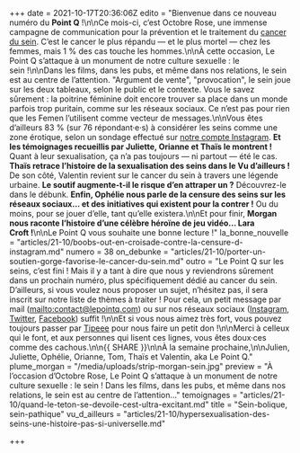 +++
date = 2021-10-17T20:36:06Z
edito = "Bienvenue dans ce nouveau numéro du **Point Q**&nbsp;!\n\nCe mois-ci, c’est Octobre Rose, une immense campagne de communication pour la prévention et le traitement du [cancer du sein](https://www.ameli.fr/assure/sante/themes/cancer-sein/comprendre-cancer-sein). C’est le cancer le plus répandu&nbsp;&mdash;&nbsp;et le plus mortel&nbsp;&mdash;&nbsp;chez les femmes, mais 1&nbsp;% des cas touche les hommes.\n\nÀ cette occasion, Le Point Q s’attaque à un monument de notre culture sexuelle&nbsp;: le sein&nbsp;!\n\nDans les films, dans les pubs, et même dans nos relations, le sein est au centre de l’attention. \"Argument de vente\", \"provocation\", le sein joue sur les deux tableaux, selon le public et le contexte. Vous le savez sûrement&nbsp;: la poitrine féminine doit encore trouver sa place dans un monde parfois trop puritain, comme sur les réseaux sociaux. Ce n’est pas pour rien que les Femen l’utilisent comme vecteur de messages.\n\nVous êtes d’ailleurs 83&nbsp;% (sur 76 répondant·e·s) à considérer les seins comme une zone érotique, selon un sondage effectué sur [notre compte Instagram](https://www.instagram.com/lepoint.q/?hl=fr). **Et les témoignages recueillis par Juliette, Orianne et Thaïs le montrent&nbsp;!** Quant à leur sexualisation, ça n’a pas toujours&nbsp;&mdash;&nbsp;ni partout&nbsp;&mdash;&nbsp;été le cas. **Thaïs retrace l’histoire de la sexualisation des seins dans le Vu d’ailleurs&nbsp;!** De son côté, Valentin revient sur le cancer du sein à travers une légende urbaine. **Le soutif augmente-t-il le risque d’en attraper un&nbsp;?** Découvrez-le dans le débunk. **Enfin, Ophélie nous parle de la censure des seins sur les réseaux sociaux... et des initiatives qui existent pour la contrer&nbsp;!** Ou du moins, pour se jouer d’elle, tant qu’elle existera.\n\nEt pour finir, **Morgan nous raconte l’histoire d’une célèbre héroïne de jeu vidéo... Lara Croft&nbsp;!**\n\nLe Point Q vous souhaite une bonne lecture&nbsp;!"
la_bonne_nouvelle = "articles/21-10/boobs-out-en-croisade-contre-la-censure-d-instagram.md"
numero = 38
on_debunke = "articles/21-10/porter-un-soutien-gorge-favorise-le-cancer-du-sein.md"
outro = "Le Point Q sur les seins, c’est fini&nbsp;! Mais il y a tant à dire que nous y reviendrons sûrement dans un prochain numéro, plus spécifiquement dédié au cancer du sein. D’ailleurs, si vous voulez nous proposer un sujet, n’hésitez pas, il sera inscrit sur notre liste de thèmes à traiter&nbsp;! Pour cela, un petit message par mail ([mailto:contact@lepointq.com](contact@lepointq.com)) ou sur nos réseaux sociaux ([Instagram](https://www.instagram.com/lepoint.q/), [Twitter](https://twitter.com/LePointQ), [Facebook](https://www.facebook.com/lepointq.news)) suffit&nbsp;!\n\nEt si vous nous aimez très fort, vous pouvez toujours passer par [Tipeee](https://fr.tipeee.com/le-point-q) pour nous faire un petit don&nbsp;!\n\nMerci à celleux qui le font, et aux personnes qui lisent ces lignes, vous êtes doux·ces comme des cachous.\n\n{{ SHARE }}\n\nÀ la semaine prochaine,\n\nJulien, Juliette, Ophélie, Orianne, Tom, Thaïs et Valentin, aka Le Point Q."
plume_morgan = "/media/uploads/strip-morgan-sein.jpg"
preview = "À l’occasion d’Octobre Rose, Le Point Q s’attaque à un monument de notre culture sexuelle&nbsp;: le sein&nbsp;! Dans les films, dans les pubs, et même dans nos relations, le sein est au centre de l’attention..."
temoignages = "articles/21-10/quand-le-teton-se-devoile-cest-ultra-excitant.md"
title = "Sein-bolique, sein-pathique"
vu_d_ailleurs = "articles/21-10/hypersexualisation-des-seins-une-histoire-pas-si-universelle.md"

+++
